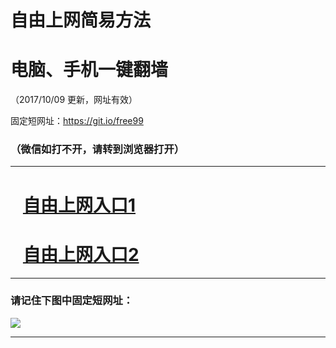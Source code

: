 ﻿# 自由上网简易方法

# 电脑、手机一键翻墙

（2017/10/09 更新，网址有效）

固定短网址：https://git.io/free99

### （微信如打不开，请转到浏览器打开）


***





# &nbsp;&nbsp; <a href="http://ft2882330160.fwq-tz-1001.info/fwqtz01.html?t=100900114401 " target="_blank">自由上网入口1</a>
# &nbsp;&nbsp; <a href="http://ft2848319613.fwq-tz-1002.info/fwqtz02.html?t=100900132617 " target="_blank">自由上网入口2</a>
***

### 请记住下图中固定短网址：

<img src="https://s3-us-west-2.amazonaws.com/fwq-1001/yjfq-20170905okok.png" /> 


***


